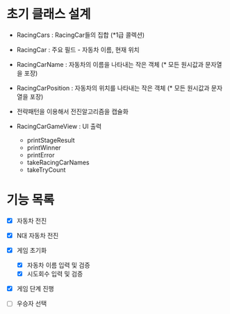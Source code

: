 # 초기 클래스 설계
- RacingCars : RacingCar들의 집합 (*1급 콜렉션)
- RacingCar : 주요 필드 - 자동차 이름, 현재 위치
- RacingCarName : 자동차의 이름을 나타내는 작은 객체 (* 모든 원시값과 문자열을 포장)
- RacingCarPosition : 자동차의 위치를 나타내는 작은 객체 (* 모든 원시값과 문자열을 포장)
- 전략패턴을 이용해서 전진알고리즘을 캡슐화

- RacingCarGameView : UI 출력
  - printStageResult
  - printWinner
  - printError
  - takeRacingCarNames
  - takeTryCount

# 기능 목록
- [X] 자동차 전진
- [X] N대 자동차 전진
- [X] 게임 초기화
  - [X] 자동차 이름 입력 및 검증
  - [X] 시도회수 입력 및 검증
- [X] 게임 단계 진행
- [ ] 우승자 선택

